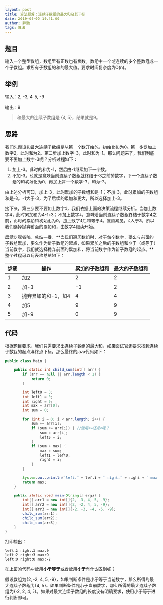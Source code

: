 ```yaml
---
layout: post
title: 算法题解：连续子数组的最大和及其下标
date: 2019-09-05 19:41:00
author: 薛勤
tags: 算法
---
```

## 题目

输入一个整型数组，数组里有正数也有负数。数组中一个或连续的多个整数组成一个子数组。求所有子数组的和的最大值。要求时间复杂度为O(n)。

## 举例

输入：2, -3, 4, 5,  -9

输出：9

> 和最大的连续子数组是 {4, 5}，结果就是9。

## 思路

我们先假设和最大连续子数组是从第一个数开始的。初始化和为0。第一步是加上数字2，此时和为2。第二步加上数字-3，此时和为-1。那么问题来了，我们到底要不要加上数字-3呢？分析过程如下：

1. 加上-3。此时的和为-1，然后由-1继续加下一个数。
2. 不加-3。也就是意味当前连续子数组就终结于-3之前的数字，下一个连续子数组的和初始化为0，再加上第一个数字-3，和为-3。

由上述分析可知，加上-3，此时累加的子数组和是-1；不加-3，此时累加的子数组和是-3。-1大于-3，为了后续的累加和更大，所以选择加上-3。

接下来，第三步要不要加上数字4，我们依据上面的决策流程继续分析。当加上数字4，此时累加和为4-1=3；不加上数字4，意味着当前连续子数组终结于数字4之前，此时的累加和初始化为0，加上数字4后和等于4。显而易见，4大于3，所以我们选择抛弃前面的累加和，由数字4继续开始。

后续步骤省略，总结一番。**当我们遍历数组时，对于每个数字，要么与前面的子数组累加，要么作为新子数组的起点，如果累加之后的子数组和小于（或等于）当前数字，我们就选择抛弃前面的累加和，将当前数字作为新子数组的起点。**整个过程可以用表格总结如下：

| 步骤 | 操作                | 累加的子数组和 | 最大的子数组和 |
| ---- | ------------------- | -------------- | -------------- |
| 1    | 加2                 | 2              | 2              |
| 2    | 加-3                | -1             | 2              |
| 3    | 抛弃累加的和-1，加4 | 4              | 4              |
| 4    | 加5                 | 9              | 9              |
| 5    | 加-9                | 0              | 9              |

## 代码

根据题目要求，我们只需要求出连续子数组的最大和，如果面试官还要求找到连续子数组的起点与终点下标，那么最终的java代码如下：

```java
public class Main {

    public static int child_sum(int[] arr) {
        if (arr == null || arr.length < 1) {
            return 0;
        }

        int left0 = 0;
        int left1 = 0;
        int right = 0;
        int max = arr[0];
        int sum = 0;

        for (int i = 0; i < arr.length; i++) {
            sum += arr[i];
            if (sum <= arr[i]) { //使用<=还是<呢？
                sum = arr[i];
                left0 = i;
            }
            if (sum > max) {
                max = sum;
                left1 = left0;
                right = i;
            }
        }

        System.out.println("left:" + left1 + " right:" + right + " max:" + max);
        return max;
    }

    public static void main(String[] args) {
        int[] arr1 = new int[]{2, -3, 4, 5, -9};
        int[] arr2 = new int[]{2, -2, 4, 5, -9};
        int[] arr3 = new int[]{-2, -3, -4, -5, -9};
        child_sum(arr1);
        child_sum(arr2);
        child_sum(arr3);
    }
}
```

打印输出：

```
left:2 right:3 max:9
left:2 right:3 max:9
left:0 right:0 max:-2
```

在上面的代码中使用**小于等于**或者使用**小于**有什么区别呢？

假设数组为{2, -2, 4, 5, -9}，如果判断条件是小于等于当前数字，那么所得的最大连续子数组为{4, 5}。如果判断条件是小于当前数字，那么所得的最大连续子数组为{-2, 2, 4, 5}。如果对最大连续子数组的长度没有明确要求，使用小于等于进行判断即可。


